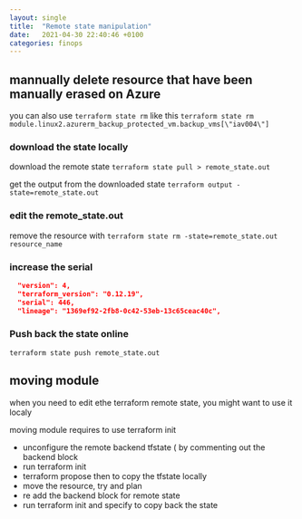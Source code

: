 ```yaml
---
layout: single
title:  "Remote state manipulation"
date:   2021-04-30 22:40:46 +0100
categories: finops
---
```


## mannually delete resource that have been manually erased on Azure

you can also use `terraform state rm` like this `terraform state rm module.linux2.azurerm_backup_protected_vm.backup_vms[\"iav004\"]`

### download the state locally

download the remote state `terraform state pull > remote_state.out`

get the output from the downloaded state `terraform output -state=remote_state.out`

### edit the remote_state.out

remove the resource with `terraform state rm -state=remote_state.out resource_name`

### increase the serial

```json
  "version": 4,
  "terraform_version": "0.12.19",
  "serial": 446,
  "lineage": "1369ef92-2fb8-0c42-53eb-13c65ceac40c",
```

### Push back the state online

`terraform state push remote_state.out`

## moving module

when you need to edit ethe terraform remote state, you might want to use it localy

moving module requires to use terraform init

- unconfigure the remote backend tfstate ( by commenting out the backend block
- run terraform init
- terraform propose then to copy the tfstate locally 
- move the resource, try and plan
- re add the backend block for remote state
- run terraform init and specify to copy back the state